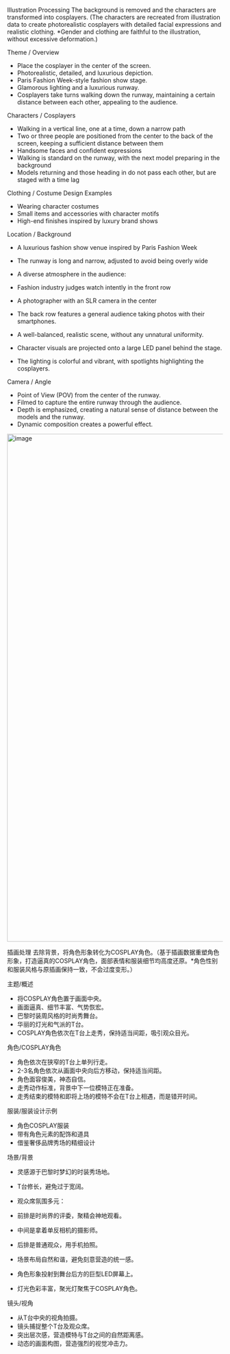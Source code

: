 Illustration Processing
The background is removed and the characters are transformed into cosplayers. (The characters are recreated from illustration data to create photorealistic cosplayers with detailed facial expressions and realistic clothing. *Gender and clothing are faithful to the illustration, without excessive deformation.)

Theme / Overview
- Place the cosplayer in the center of the screen.
- Photorealistic, detailed, and luxurious depiction.
- Paris Fashion Week-style fashion show stage.
- Glamorous lighting and a luxurious runway.
- Cosplayers take turns walking down the runway, maintaining a certain distance between each other, appealing to the audience.

Characters / Cosplayers
- Walking in a vertical line, one at a time, down a narrow path
- Two or three people are positioned from the center to the back of the screen, keeping a sufficient distance between them
- Handsome faces and confident expressions
- Walking is standard on the runway, with the next model preparing in the background
- Models returning and those heading in do not pass each other, but are staged with a time lag

Clothing / Costume Design Examples
- Wearing character costumes
- Small items and accessories with character motifs
- High-end finishes inspired by luxury brand shows

Location / Background
- A luxurious fashion show venue inspired by Paris Fashion Week
- The runway is long and narrow, adjusted to avoid being overly wide
- A diverse atmosphere in the audience:
- Fashion industry judges watch intently in the front row
- A photographer with an SLR camera in the center
- The back row features a general audience taking photos with their smartphones.

- A well-balanced, realistic scene, without any unnatural uniformity.

- Character visuals are projected onto a large LED panel behind the stage.

- The lighting is colorful and vibrant, with spotlights highlighting the cosplayers.

Camera / Angle
- Point of View (POV) from the center of the runway.
- Filmed to capture the entire runway through the audience.
- Depth is emphasized, creating a natural sense of distance between the models and the runway.
- Dynamic composition creates a powerful effect.


<img width="864" height="1184" alt="image" src="https://github.com/user-attachments/assets/398d1d12-1a21-40e2-aace-0cab02c70893" />



插画处理
去除背景，将角色形象转化为COSPLAY角色。（基于插画数据重塑角色形象，打造逼真的COSPLAY角色，面部表情和服装细节均高度还原。*角色性别和服装风格与原插画保持一致，不会过度变形。）

主题/概述
- 将COSPLAY角色置于画面中央。
- 画面逼真、细节丰富、气势恢宏。
- 巴黎时装周风格的时尚秀舞台。
- 华丽的灯光和气派的T台。
- COSPLAY角色依次在T台上走秀，保持适当间距，吸引观众目光。

角色/COSPLAY角色
- 角色依次在狭窄的T台上单列行走。
- 2-3名角色依次从画面中央向后方移动，保持适当间距。
- 角色面容俊美，神态自信。
- 走秀动作标准，背景中下一位模特正在准备。
- 走秀结束的模特和即将上场的模特不会在T台上相遇，而是错开时间。

服装/服装设计示例
- 角色COSPLAY服装
- 带有角色元素的配饰和道具
- 借鉴奢侈品牌秀场的精细设计

场景/背景
- 灵感源于巴黎时梦幻的时装秀场地。
- T台修长，避免过于宽阔。
- 观众席氛围多元：
- 前排是时尚界的评委，聚精会神地观看。
- 中间是拿着单反相机的摄影师。
- 后排是普通观众，用手机拍照。

- 场景布局自然和谐，避免刻意营造的统一感。

- 角色形象投射到舞台后方的巨型LED屏幕上。

- 灯光色彩丰富，聚光灯聚焦于COSPLAY角色。

镜头/视角
- 从T台中央的视角拍摄。
- 镜头捕捉整个T台及观众席。
- 突出层次感，营造模特与T台之间的自然距离感。
- 动态的画面构图，营造强烈的视觉冲击力。
